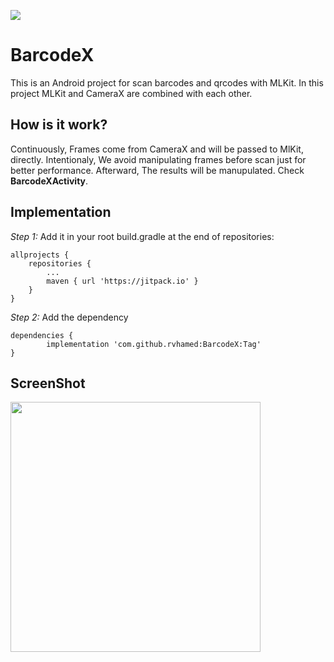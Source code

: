 [![](https://jitpack.io/v/rvhamed/BarcodeX.svg)](https://jitpack.io/#rvhamed/BarcodeX)


# BarcodeX 

This is an Android project for scan barcodes and qrcodes with MLKit. In this project MLKit and CameraX are combined with each other.

## How is it work?
Continuously, Frames come from CameraX and will be passed to MlKit, directly. Intentionaly, We avoid manipulating frames before scan just for better performance. Afterward, The results will be manupulated. Check **BarcodeXActivity**.

## Implementation

*Step 1:* Add it in your root build.gradle at the end of repositories:

 	allprojects {
		repositories {
			...
			maven { url 'https://jitpack.io' }
		}
	}

*Step 2:* Add the dependency

	dependencies {
	        implementation 'com.github.rvhamed:BarcodeX:Tag'
	}
  
 
 ## ScreenShot
  
 <img src="https://github.com/rvhamed/BarcodeX/blob/master/screen_shot_1.png?raw=true" width="400" />
  






